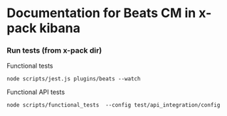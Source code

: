 # Documentation for Beats CM in x-pack kibana

### Run tests (from x-pack dir)

Functional tests

```
node scripts/jest.js plugins/beats --watch
```

Functional API tests

```
node scripts/functional_tests  --config test/api_integration/config
```
